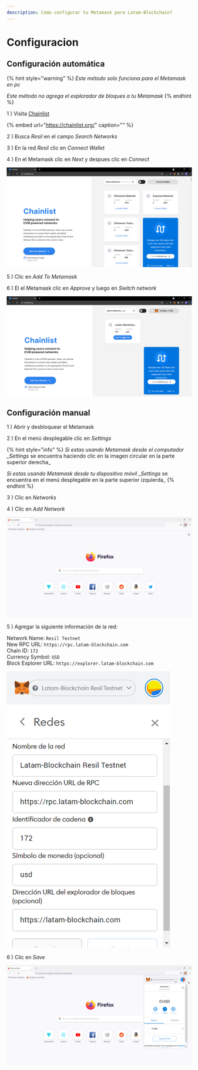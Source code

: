 ```yaml
---
description: Como configurar tu Metamask para Latam-Blockchain?
---
```


# Configuracion

## Configuración automática

{% hint style="warning" %}
_Este método solo funciona para el Metamask en pc_

_Este método no agrega el explorador de bloques a tu Metamask_
{% endhint %}

1 \) Visita [Chainlist](https://chainlist.org/)

{% embed url="https://chainlist.org/" caption="" %}

2 \) Busca _Resil_ en el campo _Search Networks_

3 \) En la red _Resil_ clic en _Connect Wallet_

4 \) En el Metamask clic en _Next_ y despues clic en _Connect_

![](../../.gitbook/assets/chainlist-0.gif)

5 \) Clic en _Add To Metamask_

6 \) El el Metamask clic en _Approve_ y luego en _Switch network_

![](../../.gitbook/assets/chainlist-1.gif)

## Configuración manual

1 \) Abrir y desbloquear el Metamask

2 \) En el menú desplegable clic en _Settings_

{% hint style="info" %}
_Si estas usando Metamask desde el computador \_Settings_ se encuentra haciendo clic en la imagen circular en la parte superior derecha\_

_Si estas usando Metamask desde tu dispositivo móvil \_Settings_ se encuentra en el menú desplegable en la parte superior izquierda\_
{% endhint %}

3 \) Clic en _Networks_

4 \) Clic en _Add Network_

![](../../.gitbook/assets/metamask-setup-0.gif)

5 \) Agregar la siguiente información de la red:

Network Name: `Resil Testnet`  
New RPC URL: `https://rpc.latam-blockchain.com`  
Chain ID: `172`  
Currency Symbol: `USD`  
Block Explorer URL: `https://explorer.latam-blockchain.com`

![](../../.gitbook/assets/network.png)

6 \) Clic en _Save_

![](../../.gitbook/assets/metamask-setup-1.gif)

